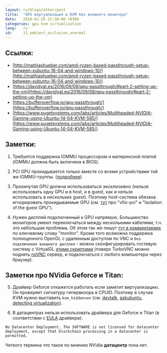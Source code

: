 ```yaml
---
layout: ru/blogs/other/post
title:  "GPU виртуализация в KVM без внешнего монитора"
date:   2018-01-26 21:30:00 +0300
categories: gpu kvm virtualization
lang:   ru
id:     11_ambient_occlusion_xnormal
---
```


## Ссылки:

- [http://mathiashueber.com/amd-ryzen-based-passthrough-setup-between-xubuntu-16-04-and-windows-10/](http://mathiashueber.com/amd-ryzen-based-passthrough-setup-between-xubuntu-16-04-and-windows-10/)
- [https://davidyat.es/2016/09/08/gpu-passthrough/#part-2-setting-up-the-vm](https://davidyat.es/2016/09/08/gpu-passthrough/#part-2-setting-up-the-vm)
- [https://bufferoverflow.io/gpu-passthrough/](https://bufferoverflow.io/gpu-passthrough/)
- [https://www.pugetsystems.com/labs/articles/Multiheaded-NVIDIA-Gaming-using-Ubuntu-14-04-KVM-585/](https://www.pugetsystems.com/labs/articles/Multiheaded-NVIDIA-Gaming-using-Ubuntu-14-04-KVM-585/)

## Заметки:

1) Требуется поддержка IOMMU процессором и материнской платой (IOMMU должна быть включена в BIOS).

2) PCI GPU прокидывается только вместе со всеми устройствами той же IOMMU-группы. ([подробнее](https://vfio.blogspot.ru/2014/08/iommu-groups-inside-and-out.html))

3) Прокинутая GPU должна использоваться эксклюзивно (нельзя использовать одну GPU и в host, и в guest, как и нельзя использовать в нескольких guest).
   Поэтому host-система обязана игнорировать прокидываемые GPU (см. [тут](http://mathiashueber.com/amd-ryzen-based-passthrough-setup-between-xubuntu-16-04-and-windows-10/) про "vfio-pci" и "Isolation of the guest GPU").

4) Нужен дисплей подключенный к GPU напрямую. Большинство мониторов умеют переключаться между несколькими кабелями, т.ч. это небольшая проблема. Об этом так же пишут [тут в комментариях](https://www.pugetsystems.com/labs/articles/Multiheaded-NVIDIA-Gaming-using-Ubuntu-14-04-KVM-585/) по ключевому слову "monitor".
   Кроме того возможна поддержка полноценного OpenGL с удаленным доступом по VNC и ```без подключения внешнего дисплея``` - можно сконфигурировать гостевую систему с VirtualGL [этими скриптами](https://github.com/agisoft-llc/cloud-scripts/)
   (поверх TurboVNC можно поднять [noVNC](https://github.com/novnc/noVNC) сервер, и подключаться с любого компьютера через браузер).

## Заметки про NVidia Geforce и Titan:

5) Драйвер Geforce откажется работать если заметит виртуализацию. Он проверяет сигнатуру гипервизора в CPUID. Поэтому в случае KVM нужно выставить ```kvm_hidden=on```
   (см. [devtalk](https://devtalk.nvidia.com/default/topic/957757/cuda-setup-and-installation/gtx-1080-amp-kvm-pci-passthrough-to-guest/post/5092622/#5092622),
        [askubuntu](https://askubuntu.com/questions/939351/virt-install-with-kvm-off-option/939632#939632),
        [detecting virtualization](http://linuxmogeb.blogspot.ru/2013/06/detecting-virtualization.html)).

6) В датацентрах нельзя использовать драйвера для Geforce и Titan (в соответствии с [EULA](http://www.nvidia.com/content/DriverDownload-March2009/licence.php?lang=us&type=GeForce) драйвера):

```
No Datacenter Deployment. The SOFTWARE is not licensed for datacenter deployment, except that blockchain processing in a datacenter is permitted.
```

Четкого термина что такое по мнению NVidia **датацентр** пока нет.

